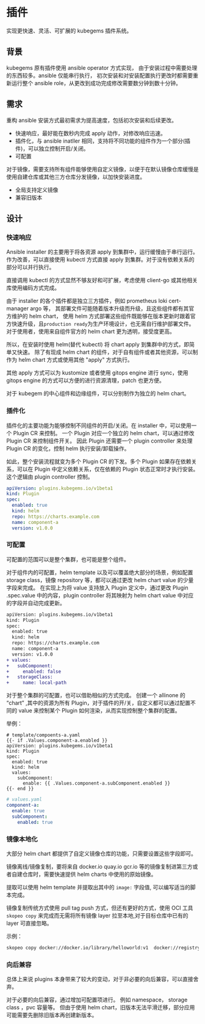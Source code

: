 # 插件

实现更快速、灵活、可扩展的 kubegems 插件系统。

## 背景

kubegems 原有插件使用 ansible operator 方式实现，
由于安装过程中需要处理的东西较多。ansible 仅能串行执行，
初次安装和对安装配置执行更改时都需要重新运行整个 ansible role，从更改到成功完成修改需要数分钟到数十分钟。

## 需求

重构 ansible 安装方式最初需求为提高速度，包括初次安装和后续更改。

- 快速响应，最好能在数秒内完成 apply 动作，对修改响应迅速。
- 插件化，与 ansible inatller 相同，支持将不同功能的组件作为一个部分(插件)，可以独立控制开启/关闭。
- 可配置

对于镜像，需要支持所有组件能够使用自定义镜像，以便于在默认镜像仓库缓慢是使用自建仓库或其他三方仓库分发镜像，以加快安装进度。

- 全局支持定义镜像
- 兼容旧版本

## 设计

### 快速响应

Ansible installer 的主要用于将各资源 apply 到集群中，运行缓慢由于串行运行。
作为改善，可以直接使用 kubectl 方式直接 apply 到集群。对于没有依赖关系的部分可以并行执行。

直接调用 kubectl 的方式显然不够友好和可扩展，考虑使用 client-go 或其他相关库使用编码方式完成。

由于 installer 的各个插件都是独立三方插件，例如 prometheus loki cert-manager argo 等，
其部署文件可能随着版本升级而升级，且这些组件都有其官方维护的 helm chart，
使用 helm 方式部署这些组件既能够在版本更新时跟着官方快速升级，且`production ready`为生产环境设计，也无需自行维护部署文件。
对于使用者，使用来自组件官方的 helm chart 更为透明，接受度更高。

所以，在安装时使用 helm(替代 kubectl) 将 chart apply 到集群中的方式，即简单又快速。
除了有现成 helm chart 的组件，对于自有组件或者其他资源，可以制作为 helm chart 方式或使用其他 "apply" 方式执行。

其他 apply 方式可以为 kustomize 或者使用 gitops engine 进行 sync，使用 gitops engine 的方式可以方便的进行资源清理，patch 也更方便。

对于 kubegem 的中心组件和边缘组件，可以分别制作为独立的 helm chart。

### 插件化

插件化的主要功能为能够控制不同组件的开启/关闭。在 installer 中，可以使用一个 Plugin CR 来控制。
一个 Plugin 对应一个独立的 helm chart，可以通过修改 Plugin CR 来控制组件开关。
因此 Plugin 还需要一个 plugin controller 来处理 Plugin CR 的变化，控制 helm 执行安装/卸载操作。

如此，整个安装流程就变为多个 Plugin CR 的下发。多个 Plugin 如果存在依赖关系，可以在 Plugin 中定义依赖关系，仅在依赖的 Plugin 状态正常时才执行安装。
这个逻辑由 plugin controller 控制。

```yaml
apiVersion: plugins.kubegems.io/v1beta1
kind: Plugin
spec:
  enabled: true
  kind: helm
  repo: https://charts.example.com
  name: component-a
  version: v1.0.0
```

### 可配置

可配置的范围可以是整个集群，也可能是整个组件。

对于组件内的可配置，helm template 以及可以覆盖绝大部分的场景，例如配置 storage class，镜像 repository 等，都可以通过更改 helm chart value 的少量字段来完成。
在实现上为将 value 支持放入 Plugin 定义中，通过更改 Plugin .spec.value 中的内容，plugin controller 将其映射为 helm chart value 中对应的字段并自动完成更新。

```diff
apiVersion: plugins.kubegems.io/v1beta1
kind: Plugin
spec:
  enabled: true
  kind: helm
  repo: https://charts.example.com
  name: component-a
  version: v1.0.0
+ values:
+   subComponent:
+     enabled: false
+   storageClass:
+     name: local-path
```

对于整个集群的可配置，也可以借助相似的方式完成。
创建一个 allinone 的 “chart” ,其中的资源为所有 Plugin，对于插件的开/关，自定义都可以通过配置不同的 value 来控制某个 Plugin 如何渲染，从而实现控制整个集群的配置。

举例：

```go-template
# template/compoents-a.yaml
{{- if .Values.component-a.enabled }}
apiVersion: plugins.kubegems.io/v1beta1
kind: Plugin
spec:
  enabled: true
  kind: helm
  values:
    subComponent:
      enable: {{ .Values.component-a.subComponent.enabled }}
{{- end }}
```

```yaml
# values.yaml
component-a:
  enable: true
  subComponent:
    enabled: true
```

### 镜像本地化

大部分 helm chart 都提供了自定义镜像仓库的功能，只需要设置这些字段即可。

镜像离线/镜像复制，要将来自 docker.io quay.io gcr.io 等的镜像复制进第三方或者自建仓库时，需要快速提供 helm charts 中使用的原始镜像。

提取可以使用 helm template 并提取出其中的 `image:` 字段值, 可以编写适当的脚本完成。

镜像复制传统方式使用 pull tag push 方式，但还有更好的方式，使用 OCI 工具 `skopeo copy` 来完成而无需将所有镜像 layer 拉至本地,对于目标仓库中已有的 layer 可直接忽略。

示例：

```sh
skopeo copy docker://docker.io/library/helloworld:v1  docker://registry.example.com/library/helloworld:v1
```

### 向后兼容

总体上来说 plugins 本身带来了较大的变动，对于非必要的向后兼容，可以直接舍弃。

对于必要的向后兼容，通过增加可配置项进行。
例如 namespace， storage class ，pvc 容量等。
但由于使用 helm chart，旧版本无法平滑迁移，部分应用可能需要先删除旧版本再创建新版本。
